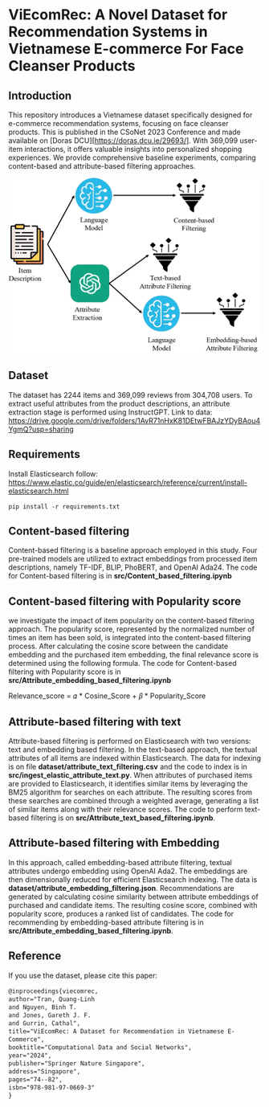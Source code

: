 # ViEcomRec: A Novel Dataset for Recommendation Systems in Vietnamese E-commerce For Face Cleanser Products

## Introduction
This repository introduces a Vietnamese dataset specifically designed for e-commerce recommendation systems, focusing on face cleanser products. This is published in the CSoNet 2023 Conference and made available on [Doras DCU][https://doras.dcu.ie/29693/].
 With 369,099 user-item interactions, it offers valuable insights into personalized shopping experiences. We provide comprehensive baseline experiments, comparing content-based and attribute-based filtering approaches.

<img src="images/Method_Shopee.jpeg" alt="Alt text" width="500" height="350">

## Dataset
The dataset has 2244 items and 369,099 reviews from 304,708 users. To extract useful attributes from the product descriptions, an attribute extraction stage is performed using InstructGPT. 
Link to data: https://drive.google.com/drive/folders/1AvR71nHxK81DEtwFBAJzYDyBAou4YgmQ?usp=sharing

## Requirements
Install Elasticsearch follow: https://www.elastic.co/guide/en/elasticsearch/reference/current/install-elasticsearch.html

    pip install -r requirements.txt


## Content-based filtering
Content-based filtering is a baseline approach employed in this study. Four pre-trained models are utilized to extract embeddings from processed item descriptions, namely TF-IDF, BLIP, PhoBERT, and OpenAI Ada24. The code for Content-based filtering is in **src/Content_based_filtering.ipynb**

## Content-based filtering with Popularity score
we investigate the impact of item popularity on the content-based filtering approach. The popularity score, represented by the normalized number of times an item has been sold, is integrated into the content-based filtering process. After calculating the cosine score between the candidate embedding and the purchased item embedding, the final relevance score is determined using the following formula. The code for Content-based filtering with Popularity score is in **src/Attribute_embedding_based_filtering.ipynb**

Relevance_score = 𝛼 * Cosine_Score + 𝛽 * Popularity_Score


## Attribute-based filtering with text
Attribute-based filtering is performed on Elasticsearch with two versions: text and embedding based filtering. In the text-based approach, the textual attributes of all items are indexed within Elasticsearch. The data for indexing is on file **dataset/attribute_text_filtering.csv** and the code to index is in **src/ingest_elastic_attribute_text.py**. When attributes of purchased items are provided to Elasticsearch, it identifies similar items by leveraging the BM25 algorithm for searches on each attribute. The resulting scores from these searches are combined through a weighted average, generating a list of similar items along with their relevance scores. The code to perform text-based filtering is on **src/Attribute_text_based_filtering.ipynb**.

## Attribute-based filtering with Embedding
In this approach, called embedding-based attribute filtering, textual attributes undergo embedding using OpenAI Ada2. The embeddings are then dimensionally reduced for efficient Elasticsearch indexing. The data is **dataset/attribute_embedding_filtering.json**. Recommendations are generated by calculating cosine similarity between attribute embeddings of purchased and candidate items. The resulting cosine score, combined with popularity score, produces a ranked list of candidates. The code for recommending by embedding-based attribute filtering is in **src/Attribute_embedding_based_filtering.ipynb**.

## Reference
If you use the dataset, please cite this paper:

    @inproceedings{viecomrec,
    author="Tran, Quang-Linh
    and Nguyen, Binh T.
    and Jones, Gareth J. F.
    and Gurrin, Cathal",
    title="ViEcomRec: A Dataset for Recommendation in Vietnamese E-Commerce",
    booktitle="Computational Data and Social Networks",
    year="2024",
    publisher="Springer Nature Singapore",
    address="Singapore",
    pages="74--82",
    isbn="978-981-97-0669-3"
    }

